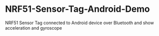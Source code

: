 # NRF51-Sensor-Tag-Android-Demo
NRF51 Sensor Tag connected to Android device over Bluetooth and show acceleration and gyroscope 
